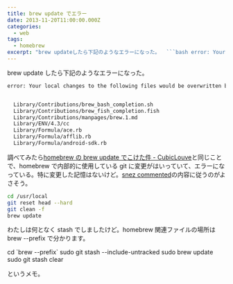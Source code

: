 ```yaml
---
title: brew update でエラー
date: 2013-11-20T11:00:00.000Z
categories:
  - web
tags:
  - homebrew
excerpt: "brew updateしたら下記のようなエラーになった。  ```bash error: Your local changes to the following files would be overwritten by merge:"
---
```


brew update したら下記のようなエラーになった。

```bash
error: Your local changes to the following files would be overwritten by merge:


  Library/Contributions/brew_bash_completion.sh
  Library/Contributions/brew_fish_completion.fish
  Library/Contributions/manpages/brew.1.md
  Library/ENV/4.3/cc
  Library/Formula/ace.rb
  Library/Formula/afflib.rb
  Library/Formula/android-sdk.rb
```

調べてみたら[homebrew の brew update でこけた件 - CubicLouve](http://spring-mt.tumblr.com/post/18484480866/homebrew-brew-update)と同じことで、homebrew で内部的に使用している git に変更がはいっていて、エラーになっている。特に変更した記憶はないけど。[snez commented](https://github.com/mxcl/homebrew/issues/5128#issuecomment-9020785)の内容に従うのがよさそう。

```bash
cd /usr/local
git reset head --hard
git clean -f
brew update
```

わたしは何となく stash でしましたけど。homebrew 関連ファイルの場所は brew --prefix で分かります。

cd \`brew --prefix\`
sudo git stash --include-untracked
sudo brew update
sudo git stash clear

というメモ。
